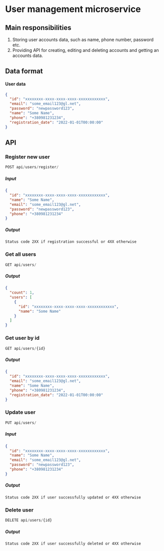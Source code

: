 # User management microservice
## Main responsibilities
1. Storing user accounts data, such as name, phone number, password etc.
2. Providing API for creating, editing and deleting accounts and getting an accounts data.

## Data format
#### User data
```json
{
  "id": "xxxxxxxx-xxxx-xxxx-xxxx-xxxxxxxxxxxx", 
  "email": "some_email123@gl.net", 
  "password": "newpassword123", 
  "name": "Some Name", 
  "phone": "+380981231234",
  "registration_date": "2022-01-01T00:00:00"
}
```

## API
### Register new user
```javascript
POST api/users/register/
```
##### Input
```json
{
  "id": "xxxxxxxx-xxxx-xxxx-xxxx-xxxxxxxxxxxx",
  "name": "Some Name",
  "email": "some_email123@gl.net",
  "password": "newpassword123",
  "phone": "+380981231234"
}
```
##### Output
```
Status code 2XX if registration successful or 4XX otherwise
```

### Get all users
```javascript
GET api/users/
```
##### Output
```json
{
  "count": 1,
  "users": [
    {
      "id": "xxxxxxxx-xxxx-xxxx-xxxx-xxxxxxxxxxxx",
      "name": "Some Name"
    }
  ]
}
```

### Get user by id
```javascript
GET api/users/{id}
```
##### Output
```json
{
  "id": "xxxxxxxx-xxxx-xxxx-xxxx-xxxxxxxxxxxx",
  "email": "some_email123@gl.net",
  "name": "Some Name",
  "phone": "+380981231234",
  "registration_date": "2022-01-01T00:00:00"
}
```

### Update user
```javascript
PUT api/users/
```
##### Input
```json
{
  "id": "xxxxxxxx-xxxx-xxxx-xxxx-xxxxxxxxxxxx",
  "name": "Some Name",
  "email": "some_email123@gl.net",
  "password": "newpassword123",
  "phone": "+380981231234"
}
```
##### Output
```
Status code 2XX if user successfully updated or 4XX otherwise
```

### Delete user
```javascript
DELETE api/users/{id}
```
##### Output
```
Status code 2XX if user successfully deleted or 4XX otherwise
```
